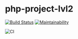 # php-project-lvl2
[![Build Status](https://travis-ci.org/GiantCherry/php-project-lvl2.svg?branch=master)](https://travis-ci.org/GiantCherry/php-project-lvl2)
[![Maintainability](https://api.codeclimate.com/v1/badges/9f78c72dad70777f04f3/maintainability)](https://codeclimate.com/github/GiantCherry/php-project-lvl2/maintainability)

![CI](https://github.com/GiantCherry/php-project-lvl2/workflows/CI/badge.svg)